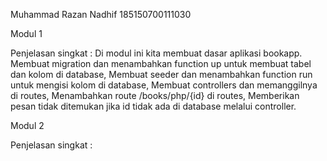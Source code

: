 Muhammad Razan Nadhif
185150700111030

Modul 1

Penjelasan singkat :
Di modul ini kita membuat dasar aplikasi bookapp.
Membuat migration dan menambahkan function up untuk membuat tabel dan kolom di database,
Membuat seeder dan menambahkan function run untuk mengisi kolom di database,
Membuat controllers dan memanggilnya di routes,
Menambahkan route /books/php/{id} di routes,
Memberikan pesan tidak ditemukan jika id tidak ada di database melalui controller.

Modul 2

Penjelasan singkat :

